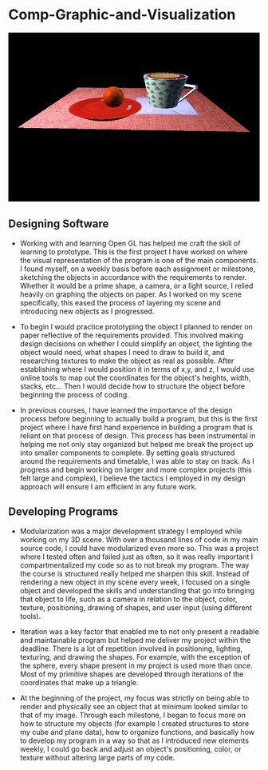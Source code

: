 # Comp-Graphic-and-Visualization

![alt text](https://github.com/tiffgom/Comp-Graphic-and-Visualization/blob/main/resources/3D%20scene%20screenshot.jpg?raw=true)

## Designing Software ##
  
 *   Working with and learning Open GL has helped me craft the skill of learning to prototype. This is the first project I have worked on where the visual representation of the program is one of the main components. I found myself, on a weekly basis before each assignment or milestone, sketching the objects in accordance with the requirements to render. Whether it would be a prime shape, a camera, or a light source, I relied heavily on graphing the objects on paper. As I worked on my scene specifically, this eased the process of layering my scene and introducing new objects as I progressed.

*    To begin I would practice prototyping the object I planned to render on paper reflective of the requirements provided. This involved making design decisions on whether I could simplify an object, the lighting the object would need, what shapes I need to draw to build it, and researching textures to make the object as real as possible. After establishing where I would position it in terms of x,y, and z, I would use online tools to map out the coordinates for the object's heights, width, stacks, etc... Then I would decide how to structure the object before beginning the process of coding.

*    In previous courses, I have learned the importance of the design process before beginning to actually build a program, but this is the first project where I have first hand experience in building a program that is reliant on that process of design. This process has been instrumental in helping me not only stay organized but helped me break the project up into smaller components to complete. By setting goals structured around the requirements and timetable, I was able to stay on track. As I progress and begin working on larger and more complex projects (this felt large and complex), I believe the tactics I employed in my design approach will ensure I am efficient in any future work.

    

## Developing Programs ## 
  
 *   Modularization was a major development strategy I employed while working on my 3D scene. With over a thousand lines of code in my main source code, I could have modularized even more so. This was a project where I tested often and failed just as often, so it was really important I compartmentalized my code so as to not break my program. The way the course is structured really helped me sharpen this skill. Instead of rendering a new object in my scene every week, I focused on a single object and developed the skills and understanding that go into bringing that object to life, such as a camera in relation to the object, color, texture, positioning, drawing of shapes, and user input (using different tools). 
  
*    Iteration was a key factor that enabled me to not only present a readable and maintainable program but helped me deliver my project within the deadline. There is a lot of repetition involved in positioning, lighting, texturing, and drawing the shapes. For example, with the exception of the sphere, every shape present in my project is used more than once. Most of my primitive shapes are developed through iterations of the coordinates that make up a triangle.
  
*    At the beginning of the project, my focus was strictly on being able to render and physically see an object that at minimum looked similar to that of my image. Through each milestone, I began to focus more on how to structure my objects (for example I created structures to store my cube and plane data), how to organize functions, and basically how to develop my program in a way so that as I introduced new elements weekly, I could go back and adjust an object's positioning, color, or texture without altering large parts of my code. 

